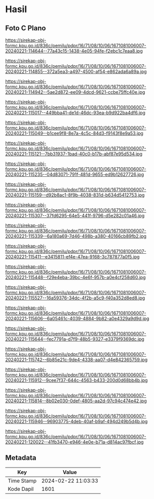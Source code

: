 # Hasil

## Foto C Plano

https://sirekap-obj-formc.kpu.go.id/836c/pemilu/pdpr/16/71/08/10/06/1671081006007-20240221-114644--77a43c15-1438-4e05-94fe-f2ebc1c7eaa8.jpg

https://sirekap-obj-formc.kpu.go.id/836c/pemilu/pdpr/16/71/08/10/06/1671081006007-20240221-114855--372a5ea3-a497-4500-af54-e862ada6a89a.jpg

https://sirekap-obj-formc.kpu.go.id/836c/pemilu/pdpr/16/71/08/10/06/1671081006007-20240221-114942--5ae2d872-ee09-4dcd-9621-ccbe75ffc40e.jpg

https://sirekap-obj-formc.kpu.go.id/836c/pemilu/pdpr/16/71/08/10/06/1671081006007-20240221-115017--449bba41-de1d-46dc-93ea-b9d922ba4df6.jpg

https://sirekap-obj-formc.kpu.go.id/836c/pemilu/pdpr/16/71/08/10/06/1671081006007-20240221-115049--b1cee9f8-8e7a-4c5c-84d3-f9143f8e9a53.jpg

https://sirekap-obj-formc.kpu.go.id/836c/pemilu/pdpr/16/71/08/10/06/1671081006007-20240221-115121--7bb31937-1bad-40c0-b17b-abf87e95d534.jpg

https://sirekap-obj-formc.kpu.go.id/836c/pemilu/pdpr/16/71/08/10/06/1671081006007-20240221-115235--04d83071-791f-481d-9655-ed9b12627726.jpg

https://sirekap-obj-formc.kpu.go.id/836c/pemilu/pdpr/16/71/08/10/06/1671081006007-20240221-115159--d92b8ac1-8f9b-4038-831d-b634d5412753.jpg

https://sirekap-obj-formc.kpu.go.id/836c/pemilu/pdpr/16/71/08/10/06/1671081006007-20240221-115307--37fd6295-64e5-441f-9796-d5e282c01a46.jpg

https://sirekap-obj-formc.kpu.go.id/836c/pemilu/pdpr/16/71/08/10/06/1671081006007-20240221-115339--6a180a69-7d46-498b-a380-40166cb89fb2.jpg

https://sirekap-obj-formc.kpu.go.id/836c/pemilu/pdpr/16/71/08/10/06/1671081006007-20240221-115411--e3415811-ef4e-47ea-9168-3c787877a0f5.jpg

https://sirekap-obj-formc.kpu.go.id/836c/pemilu/pdpr/16/71/08/10/06/1671081006007-20240221-115448--f29e4eba-39bc-4e6f-957b-a0e4cf258d60.jpg

https://sirekap-obj-formc.kpu.go.id/836c/pemilu/pdpr/16/71/08/10/06/1671081006007-20240221-115527--16a59376-34dc-4f2b-a5c9-f40a352d8ed8.jpg

https://sirekap-obj-formc.kpu.go.id/836c/pemilu/pdpr/16/71/08/10/06/1671081006007-20240221-115606--6a05461c-4039-4884-9b82-a0e4329a9d9d.jpg

https://sirekap-obj-formc.kpu.go.id/836c/pemilu/pdpr/16/71/08/10/06/1671081006007-20240221-115644--fec7791a-d7f9-48b5-9327-e3379f9369dc.jpg

https://sirekap-obj-formc.kpu.go.id/836c/pemilu/pdpr/16/71/08/10/06/1671081006007-20240221-115742--6b85e21c-9de4-4338-aa07-d4e842365759.jpg

https://sirekap-obj-formc.kpu.go.id/836c/pemilu/pdpr/16/71/08/10/06/1671081006007-20240221-115912--9cee7f37-644c-4563-b433-200d0d68bb4b.jpg

https://sirekap-obj-formc.kpu.go.id/836c/pemilu/pdpr/16/71/08/10/06/1671081006007-20240221-115814--8b02e030-0def-4805-aa2d-97c94c474e42.jpg

https://sirekap-obj-formc.kpu.go.id/836c/pemilu/pdpr/16/71/08/10/06/1671081006007-20240221-115946--96903775-4deb-40af-b9af-494d249b5d4b.jpg

https://sirekap-obj-formc.kpu.go.id/836c/pemilu/pdpr/16/71/08/10/06/1671081006007-20240221-120022--41fb3470-e946-4e0e-b71a-d814ac97fbcf.jpg


## Metadata

| Key        | Value               |
| ---------- | ------------------- |
| Time Stamp | 2024-02-22 11:03:33 |
| Kode Dapil | 1601                |



